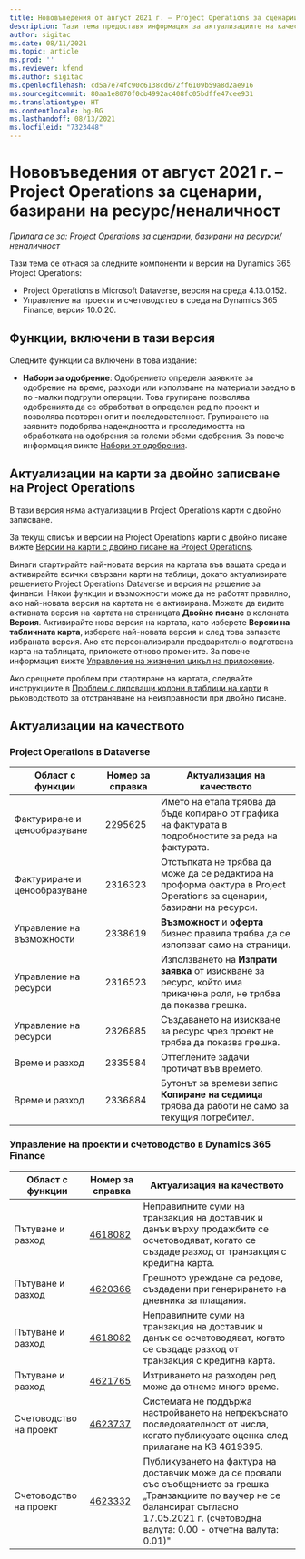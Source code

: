 ```yaml
---
title: Нововъведения от август 2021 г. – Project Operations за сценарии, базирани на ресурс/неналичност
description: Тази тема предоставя информация за актуализациите на качеството, налични в изданието на Project Operations от август 2021 г. за сценарии, базирани на ресурс/неналичност.
author: sigitac
ms.date: 08/11/2021
ms.topic: article
ms.prod: ''
ms.reviewer: kfend
ms.author: sigitac
ms.openlocfilehash: cd5a7e74fc90c6138cd672ff6109b59a8d2ae916
ms.sourcegitcommit: 80aa1e8070f0cb4992ac408fc05bdffe47cee931
ms.translationtype: HT
ms.contentlocale: bg-BG
ms.lasthandoff: 08/13/2021
ms.locfileid: "7323448"
---
```

# <a name="whats-new-august-2021---project-operations-for-resourcenon-stocked-based-scenarios"></a>Нововъведения от август 2021 г. – Project Operations за сценарии, базирани на ресурс/неналичност

*Прилага се за: Project Operations за сценарии, базирани на ресурси/неналичност*

Тази тема се отнася за следните компоненти и версии на Dynamics 365 Project Operations:

   - Project Operations в Microsoft Dataverse, версия на среда 4.13.0.152.
   - Управление на проекти и счетоводство в среда на Dynamics 365 Finance, версия 10.0.20.

## <a name="features-included-in-this-release"></a>Функции, включени в тази версия

Следните функции са включени в това издание:

- **Набори за одобрение**: Одобрението определя заявките за одобрение на време, разходи или използване на материали заедно в по -малки подгрупи операции. Това групиране позволява одобренията да се обработват в определен ред по проект и позволява повторен опит и последователност. Групирането на заявките подобрява надеждността и проследимостта на обработката на одобрения за големи обеми одобрения. За повече информация вижте [Набори от одобрения](../approvals/approval-sets.md).

## <a name="project-operations-dual-write-maps-updates"></a>Актуализации на карти за двойно записване на Project Operations

В тази версия няма актуализации в Project Operations карти с двойно записване. 

За текущ списък и версии на Project Operations карти с двойно писане вижте [Версии на карти с двойно писане на Project Operations](../environment/resource-dual-write-maps.md).

Винаги стартирайте най-новата версия на картата във вашата среда и активирайте всички свързани карти на таблици, докато актуализирате решението Project Operations Dataverse и версия на решение за финанси. Някои функции и възможности може да не работят правилно, ако най-новата версия на картата не е активирана. Можете да видите активната версия на картата на страницата **Двойно писане** в колоната **Версия**. Активирайте нова версия на картата, като изберете **Версии на табличната карта**, изберете най-новата версия и след това запазете избраната версия. Ако сте персонализирали предварително подготвена карта на таблицата, приложете отново промените. За повече информация вижте [Управление на жизнения цикъл на приложение](/dynamics365/fin-ops-core/dev-itpro/data-entities/dual-write/app-lifecycle-management).

Ако срещнете проблем при стартиране на картата, следвайте инструкциите в [Проблем с липсващи колони в таблици на карти](/dynamics365/fin-ops-core/dev-itpro/data-entities/dual-write/dual-write-troubleshooting-finops-upgrades#missing-table-columns-issue-on-maps) в ръководството за отстраняване на неизправности при двойно писане.

## <a name="quality-updates"></a>Актуализации на качеството

### <a name="project-operations-on-dataverse"></a>Project Operations в Dataverse

| **Област с функции** | **Номер за справка** | **Актуализация на качеството** |
| --- | --- | --- |
| Фактуриране и ценообразуване | 2295625 | Името на етапа трябва да бъде копирано от графика на фактурата в подробностите за реда на фактурата. |
| Фактуриране и ценообразуване | 2316323 | Отстъпката не трябва да може да се редактира на проформа фактура в Project Operations за сценарии, базирани на ресурси. |
|   Управление на възможности | 2338619 | **Възможност** и **оферта** бизнес правила трябва да се използват само на страници. |
| Управление на ресурси | 2316523 | Използването на **Изпрати заявка** от изискване за ресурс, който има прикачена роля, не трябва да показва грешка. |
| Управление на ресурси | 2326885 | Създаването на изискване за ресурс чрез проект не трябва да показва грешка. |
| Време и разход | 2335584 | Оттеглените задачи протичат във времето. |
| Време и разход | 2336884 | Бутонът за времеви запис **Копиране на седмица** трябва да работи не само за текущия потребител. |


### <a name="project-management-and-accounting-on-dynamics-365-finance"></a>Управление на проекти и счетоводство в Dynamics 365 Finance

| Област с функции | Номер за справка | Актуализация на качеството |
| --- | --- | --- |
| Пътуване и разход | [4618082](https://fix.lcs.dynamics.com/Issue/Details?kb=4618082&amp;bugId=583101&amp;dbType=3&amp;qc=9c85ac8ca1e5e9cd07fac9e9aa2cb0914724e28b86ad3339dacf7741f554c605) | Неправилните суми на транзакция на доставчик и данък върху продажбите се осчетоводяват, когато се създаде разход от транзакция с кредитна карта. |
| Пътуване и разход | [4620366](https://fix.lcs.dynamics.com/Issue/Details?kb=4620366&amp;bugId=579485&amp;dbType=3&amp;qc=e864789bd95505ea624c537d585bf113c2de60b97c88439d44693dbd85aa8e92) | Грешното уреждане са редове, създадени при генерирането на дневника за плащания. |
| Пътуване и разход | [4618082](https://fix.lcs.dynamics.com/Issue/Details?kb=4618082&amp;bugId=583101&amp;dbType=3&amp;qc=9c85ac8ca1e5e9cd07fac9e9aa2cb0914724e28b86ad3339dacf7741f554c605) | Неправилните суми на транзакция на доставчик и данък се осчетоводяват, когато се създаде разход от транзакция с кредитна карта. |
| Пътуване и разход | [4621765](https://fix.lcs.dynamics.com/Issue/Details?kb=4621765&amp;bugId=587306&amp;dbType=3&amp;qc=6fbfad0123d4e95eaf8d5a5a2f6c354577c991b7905c852ab02d1f94e728a876) | Изтриването на разходен ред може да отнеме много време. |
| Счетоводство на проект | [4623737](https://fix.lcs.dynamics.com/Issue/Details?kb=4623737&amp;bugId=598109&amp;dbType=3&amp;qc=4101fc5865201e21815299f2ff11ae46d5d5370510868df86c25ee09a8ca1a0c) | Системата не поддържа настройването на непрекъснато последователност от числа, когато публикувате оценка след прилагане на KB 4619395. |
| Счетоводство на проект | [4623332](https://fix.lcs.dynamics.com/Issue/Details?kb=4623332&amp;bugId=586034&amp;dbType=3&amp;qc=2f64bb1977c4a9c9dd2ce9de7e72230b86eca14b6295c5bbfb614ea97ad81caf) | Публикуването на фактура на доставчик може да се провали със съобщението за грешка „Транзакциите по ваучер не се балансират съгласно 17.05.2021 г. (счетоводна валута: 0.00 - отчетна валута: 0.01)" |
